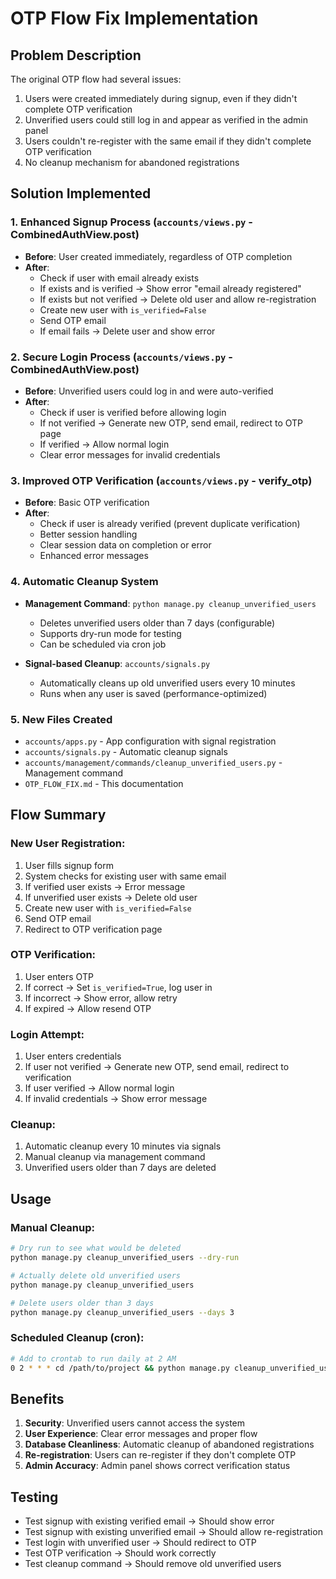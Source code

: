 # OTP Flow Fix Implementation

## Problem Description
The original OTP flow had several issues:
1. Users were created immediately during signup, even if they didn't complete OTP verification
2. Unverified users could still log in and appear as verified in the admin panel
3. Users couldn't re-register with the same email if they didn't complete OTP verification
4. No cleanup mechanism for abandoned registrations

## Solution Implemented

### 1. Enhanced Signup Process (`accounts/views.py` - CombinedAuthView.post)
- **Before**: User created immediately, regardless of OTP completion
- **After**: 
  - Check if user with email already exists
  - If exists and is verified → Show error "email already registered"
  - If exists but not verified → Delete old user and allow re-registration
  - Create new user with `is_verified=False`
  - Send OTP email
  - If email fails → Delete user and show error

### 2. Secure Login Process (`accounts/views.py` - CombinedAuthView.post)
- **Before**: Unverified users could log in and were auto-verified
- **After**:
  - Check if user is verified before allowing login
  - If not verified → Generate new OTP, send email, redirect to OTP page
  - If verified → Allow normal login
  - Clear error messages for invalid credentials

### 3. Improved OTP Verification (`accounts/views.py` - verify_otp)
- **Before**: Basic OTP verification
- **After**:
  - Check if user is already verified (prevent duplicate verification)
  - Better session handling
  - Clear session data on completion or error
  - Enhanced error messages

### 4. Automatic Cleanup System
- **Management Command**: `python manage.py cleanup_unverified_users`
  - Deletes unverified users older than 7 days (configurable)
  - Supports dry-run mode for testing
  - Can be scheduled via cron job

- **Signal-based Cleanup**: `accounts/signals.py`
  - Automatically cleans up old unverified users every 10 minutes
  - Runs when any user is saved (performance-optimized)

### 5. New Files Created
- `accounts/apps.py` - App configuration with signal registration
- `accounts/signals.py` - Automatic cleanup signals
- `accounts/management/commands/cleanup_unverified_users.py` - Management command
- `OTP_FLOW_FIX.md` - This documentation

## Flow Summary

### New User Registration:
1. User fills signup form
2. System checks for existing user with same email
3. If verified user exists → Error message
4. If unverified user exists → Delete old user
5. Create new user with `is_verified=False`
6. Send OTP email
7. Redirect to OTP verification page

### OTP Verification:
1. User enters OTP
2. If correct → Set `is_verified=True`, log user in
3. If incorrect → Show error, allow retry
4. If expired → Allow resend OTP

### Login Attempt:
1. User enters credentials
2. If user not verified → Generate new OTP, send email, redirect to verification
3. If user verified → Allow normal login
4. If invalid credentials → Show error message

### Cleanup:
1. Automatic cleanup every 10 minutes via signals
2. Manual cleanup via management command
3. Unverified users older than 7 days are deleted

## Usage

### Manual Cleanup:
```bash
# Dry run to see what would be deleted
python manage.py cleanup_unverified_users --dry-run

# Actually delete old unverified users
python manage.py cleanup_unverified_users

# Delete users older than 3 days
python manage.py cleanup_unverified_users --days 3
```

### Scheduled Cleanup (cron):
```bash
# Add to crontab to run daily at 2 AM
0 2 * * * cd /path/to/project && python manage.py cleanup_unverified_users
```

## Benefits
1. **Security**: Unverified users cannot access the system
2. **User Experience**: Clear error messages and proper flow
3. **Database Cleanliness**: Automatic cleanup of abandoned registrations
4. **Re-registration**: Users can re-register if they don't complete OTP
5. **Admin Accuracy**: Admin panel shows correct verification status

## Testing
- Test signup with existing verified email → Should show error
- Test signup with existing unverified email → Should allow re-registration
- Test login with unverified user → Should redirect to OTP
- Test OTP verification → Should work correctly
- Test cleanup command → Should remove old unverified users 